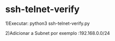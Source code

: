 # ssh-telnet-verify

1)Executar:
python3 ssh-telnet-verify.py 

2)Adicionar a Subnet por exemplo :192.168.0.0/24
